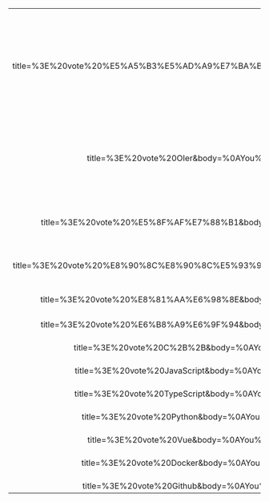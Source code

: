 <p align="center"><table width="1200px"><tr><td valign="middle" align="center" width="20%" >
<!-- table line=0 raw=0 start -->
[![](https://shields.io/badge/女孩纸-x5-E16B8C?style=flat)](https://github.com/memset0/memset0/issues/new?title=%3E%20vote%20%E5%A5%B3%E5%AD%A9%E7%BA%B8&body=%0AYou%20**DON'T**%20need%20to%20anything%20else%2C%20just%20click%20**%60Submit%20new%20issue%60**.%0A%0A%23%23%23%23%20Notice%0A%0A*%20You%20can%20view%20statistics%20%5Bhere%5D(https%3A%2F%2Fgithub.com%2Fmemset0%2Fmemset0%2Fblob%2Fmaster%2Fpages%2Ftags.md).%0A*%20You%20can%20vote%20for%20multiple%20tags%20at%20the%20same%20time%2C%20by%20changing%20title%20of%20issue%20to%20%60%3E%20vote%20%3Ctag1%3E%2C%3Ctag2%3E%2C...%60%0A*%20You%20can%20vote%20as%20many%20times%20as%20you%20want%2C%20but%20for%20the%20same%20tag%2C%20only%20one%20vote%20would%20be%20calculated%20per%2012%20hours.%0A)
<!-- table line=0 raw=0 end -->
</td><td valign="top" width="80%" >
<!-- table line=0 raw=1 start -->
<a href="https://github.com/memset0"><img src="https://avatars.githubusercontent.com/memset0" height="40"/></a><a href="https://github.com/bossbaby2005"><img src="https://avatars.githubusercontent.com/bossbaby2005" height="40"/></a><a href="https://github.com/luoguZLY"><img src="https://avatars.githubusercontent.com/luoguZLY" height="40"/></a><a href="https://github.com/Codevka"><img src="https://avatars.githubusercontent.com/Codevka" height="40"/></a><a href="https://github.com/FLDPMpang"><img src="https://avatars.githubusercontent.com/FLDPMpang" height="40"/></a>
<!-- table line=0 raw=1 end -->
</td></tr><tr><td valign="middle" align="center" width="20%" >
<!-- table line=1 raw=0 start -->
[![](https://shields.io/badge/OIer-x5-brightgreen?style=flat)](https://github.com/memset0/memset0/issues/new?title=%3E%20vote%20OIer&body=%0AYou%20**DON'T**%20need%20to%20anything%20else%2C%20just%20click%20**%60Submit%20new%20issue%60**.%0A%0A%23%23%23%23%20Notice%0A%0A*%20You%20can%20view%20statistics%20%5Bhere%5D(https%3A%2F%2Fgithub.com%2Fmemset0%2Fmemset0%2Fblob%2Fmaster%2Fpages%2Ftags.md).%0A*%20You%20can%20vote%20for%20multiple%20tags%20at%20the%20same%20time%2C%20by%20changing%20title%20of%20issue%20to%20%60%3E%20vote%20%3Ctag1%3E%2C%3Ctag2%3E%2C...%60%0A*%20You%20can%20vote%20as%20many%20times%20as%20you%20want%2C%20but%20for%20the%20same%20tag%2C%20only%20one%20vote%20would%20be%20calculated%20per%2012%20hours.%0A)
<!-- table line=1 raw=0 end -->
</td><td valign="top" width="80%" >
<!-- table line=1 raw=1 start -->
<a href="https://github.com/memset0"><img src="https://avatars.githubusercontent.com/memset0" height="40"/></a><a href="https://github.com/tarjin-fans"><img src="https://avatars.githubusercontent.com/tarjin-fans" height="40"/></a><a href="https://github.com/haraki-argon"><img src="https://avatars.githubusercontent.com/haraki-argon" height="40"/></a><a href="https://github.com/Menci"><img src="https://avatars.githubusercontent.com/Menci" height="40"/></a>
<!-- table line=1 raw=1 end -->
</td></tr><tr><td valign="middle" align="center" width="20%" >
<!-- table line=2 raw=0 start -->
[![](https://shields.io/badge/可爱-x3-blueviolet?style=flat)](https://github.com/memset0/memset0/issues/new?title=%3E%20vote%20%E5%8F%AF%E7%88%B1&body=%0AYou%20**DON'T**%20need%20to%20anything%20else%2C%20just%20click%20**%60Submit%20new%20issue%60**.%0A%0A%23%23%23%23%20Notice%0A%0A*%20You%20can%20view%20statistics%20%5Bhere%5D(https%3A%2F%2Fgithub.com%2Fmemset0%2Fmemset0%2Fblob%2Fmaster%2Fpages%2Ftags.md).%0A*%20You%20can%20vote%20for%20multiple%20tags%20at%20the%20same%20time%2C%20by%20changing%20title%20of%20issue%20to%20%60%3E%20vote%20%3Ctag1%3E%2C%3Ctag2%3E%2C...%60%0A*%20You%20can%20vote%20as%20many%20times%20as%20you%20want%2C%20but%20for%20the%20same%20tag%2C%20only%20one%20vote%20would%20be%20calculated%20per%2012%20hours.%0A)
<!-- table line=2 raw=0 end -->
</td><td valign="top" width="80%" >
<!-- table line=2 raw=1 start -->
<a href="https://github.com/memset0"><img src="https://avatars.githubusercontent.com/memset0" height="40"/></a><a href="https://github.com/tarjin-fans"><img src="https://avatars.githubusercontent.com/tarjin-fans" height="40"/></a>
<!-- table line=2 raw=1 end -->
</td></tr><tr><td valign="middle" align="center" width="20%" >
<!-- table line=3 raw=0 start -->
[![](https://shields.io/badge/萌萌哒-x3-FF69B4?style=flat)](https://github.com/memset0/memset0/issues/new?title=%3E%20vote%20%E8%90%8C%E8%90%8C%E5%93%92&body=%0AYou%20**DON'T**%20need%20to%20anything%20else%2C%20just%20click%20**%60Submit%20new%20issue%60**.%0A%0A%23%23%23%23%20Notice%0A%0A*%20You%20can%20view%20statistics%20%5Bhere%5D(https%3A%2F%2Fgithub.com%2Fmemset0%2Fmemset0%2Fblob%2Fmaster%2Fpages%2Ftags.md).%0A*%20You%20can%20vote%20for%20multiple%20tags%20at%20the%20same%20time%2C%20by%20changing%20title%20of%20issue%20to%20%60%3E%20vote%20%3Ctag1%3E%2C%3Ctag2%3E%2C...%60%0A*%20You%20can%20vote%20as%20many%20times%20as%20you%20want%2C%20but%20for%20the%20same%20tag%2C%20only%20one%20vote%20would%20be%20calculated%20per%2012%20hours.%0A)
<!-- table line=3 raw=0 end -->
</td><td valign="top" width="80%" >
<!-- table line=3 raw=1 start -->
<a href="https://github.com/memset0"><img src="https://avatars.githubusercontent.com/memset0" height="40"/></a><a href="https://github.com/GitPinkRabbit"><img src="https://avatars.githubusercontent.com/GitPinkRabbit" height="40"/></a>
<!-- table line=3 raw=1 end -->
</td></tr><tr><td valign="middle" align="center" width="20%" >
<!-- table line=4 raw=0 start -->
[![](https://shields.io/badge/聪明-x1-2EA9DF?style=flat)](https://github.com/memset0/memset0/issues/new?title=%3E%20vote%20%E8%81%AA%E6%98%8E&body=%0AYou%20**DON'T**%20need%20to%20anything%20else%2C%20just%20click%20**%60Submit%20new%20issue%60**.%0A%0A%23%23%23%23%20Notice%0A%0A*%20You%20can%20view%20statistics%20%5Bhere%5D(https%3A%2F%2Fgithub.com%2Fmemset0%2Fmemset0%2Fblob%2Fmaster%2Fpages%2Ftags.md).%0A*%20You%20can%20vote%20for%20multiple%20tags%20at%20the%20same%20time%2C%20by%20changing%20title%20of%20issue%20to%20%60%3E%20vote%20%3Ctag1%3E%2C%3Ctag2%3E%2C...%60%0A*%20You%20can%20vote%20as%20many%20times%20as%20you%20want%2C%20but%20for%20the%20same%20tag%2C%20only%20one%20vote%20would%20be%20calculated%20per%2012%20hours.%0A)
<!-- table line=4 raw=0 end -->
</td><td valign="top" width="80%" >
<!-- table line=4 raw=1 start -->
<a href="https://github.com/memset0"><img src="https://avatars.githubusercontent.com/memset0" height="40"/></a>
<!-- table line=4 raw=1 end -->
</td></tr><tr><td valign="middle" align="center" width="20%" >
<!-- table line=5 raw=0 start -->
[![](https://shields.io/badge/温柔-x2-EB7A77?style=flat)](https://github.com/memset0/memset0/issues/new?title=%3E%20vote%20%E6%B8%A9%E6%9F%94&body=%0AYou%20**DON'T**%20need%20to%20anything%20else%2C%20just%20click%20**%60Submit%20new%20issue%60**.%0A%0A%23%23%23%23%20Notice%0A%0A*%20You%20can%20view%20statistics%20%5Bhere%5D(https%3A%2F%2Fgithub.com%2Fmemset0%2Fmemset0%2Fblob%2Fmaster%2Fpages%2Ftags.md).%0A*%20You%20can%20vote%20for%20multiple%20tags%20at%20the%20same%20time%2C%20by%20changing%20title%20of%20issue%20to%20%60%3E%20vote%20%3Ctag1%3E%2C%3Ctag2%3E%2C...%60%0A*%20You%20can%20vote%20as%20many%20times%20as%20you%20want%2C%20but%20for%20the%20same%20tag%2C%20only%20one%20vote%20would%20be%20calculated%20per%2012%20hours.%0A)
<!-- table line=5 raw=0 end -->
</td><td valign="top" width="80%" >
<!-- table line=5 raw=1 start -->
<a href="https://github.com/memset0"><img src="https://avatars.githubusercontent.com/memset0" height="40"/></a>
<!-- table line=5 raw=1 end -->
</td></tr><tr><td valign="middle" align="center" width="20%" >
<!-- table line=6 raw=0 start -->
[![](https://shields.io/badge/C++-x2-7B90D2?style=flat)](https://github.com/memset0/memset0/issues/new?title=%3E%20vote%20C%2B%2B&body=%0AYou%20**DON'T**%20need%20to%20anything%20else%2C%20just%20click%20**%60Submit%20new%20issue%60**.%0A%0A%23%23%23%23%20Notice%0A%0A*%20You%20can%20view%20statistics%20%5Bhere%5D(https%3A%2F%2Fgithub.com%2Fmemset0%2Fmemset0%2Fblob%2Fmaster%2Fpages%2Ftags.md).%0A*%20You%20can%20vote%20for%20multiple%20tags%20at%20the%20same%20time%2C%20by%20changing%20title%20of%20issue%20to%20%60%3E%20vote%20%3Ctag1%3E%2C%3Ctag2%3E%2C...%60%0A*%20You%20can%20vote%20as%20many%20times%20as%20you%20want%2C%20but%20for%20the%20same%20tag%2C%20only%20one%20vote%20would%20be%20calculated%20per%2012%20hours.%0A)
<!-- table line=6 raw=0 end -->
</td><td valign="top" width="80%" >
<!-- table line=6 raw=1 start -->
<a href="https://github.com/memset0"><img src="https://avatars.githubusercontent.com/memset0" height="40"/></a>
<!-- table line=6 raw=1 end -->
</td></tr><tr><td valign="middle" align="center" width="20%" >
<!-- table line=7 raw=0 start -->
[![](https://shields.io/badge/JavaScript-x2-CC2211?style=flat)](https://github.com/memset0/memset0/issues/new?title=%3E%20vote%20JavaScript&body=%0AYou%20**DON'T**%20need%20to%20anything%20else%2C%20just%20click%20**%60Submit%20new%20issue%60**.%0A%0A%23%23%23%23%20Notice%0A%0A*%20You%20can%20view%20statistics%20%5Bhere%5D(https%3A%2F%2Fgithub.com%2Fmemset0%2Fmemset0%2Fblob%2Fmaster%2Fpages%2Ftags.md).%0A*%20You%20can%20vote%20for%20multiple%20tags%20at%20the%20same%20time%2C%20by%20changing%20title%20of%20issue%20to%20%60%3E%20vote%20%3Ctag1%3E%2C%3Ctag2%3E%2C...%60%0A*%20You%20can%20vote%20as%20many%20times%20as%20you%20want%2C%20but%20for%20the%20same%20tag%2C%20only%20one%20vote%20would%20be%20calculated%20per%2012%20hours.%0A)
<!-- table line=7 raw=0 end -->
</td><td valign="top" width="80%" >
<!-- table line=7 raw=1 start -->
<a href="https://github.com/memset0"><img src="https://avatars.githubusercontent.com/memset0" height="40"/></a>
<!-- table line=7 raw=1 end -->
</td></tr><tr><td valign="middle" align="center" width="20%" >
<!-- table line=8 raw=0 start -->
[![](https://shields.io/badge/TypeScript-x2-blue?style=flat)](https://github.com/memset0/memset0/issues/new?title=%3E%20vote%20TypeScript&body=%0AYou%20**DON'T**%20need%20to%20anything%20else%2C%20just%20click%20**%60Submit%20new%20issue%60**.%0A%0A%23%23%23%23%20Notice%0A%0A*%20You%20can%20view%20statistics%20%5Bhere%5D(https%3A%2F%2Fgithub.com%2Fmemset0%2Fmemset0%2Fblob%2Fmaster%2Fpages%2Ftags.md).%0A*%20You%20can%20vote%20for%20multiple%20tags%20at%20the%20same%20time%2C%20by%20changing%20title%20of%20issue%20to%20%60%3E%20vote%20%3Ctag1%3E%2C%3Ctag2%3E%2C...%60%0A*%20You%20can%20vote%20as%20many%20times%20as%20you%20want%2C%20but%20for%20the%20same%20tag%2C%20only%20one%20vote%20would%20be%20calculated%20per%2012%20hours.%0A)
<!-- table line=8 raw=0 end -->
</td><td valign="top" width="80%" >
<!-- table line=8 raw=1 start -->
<a href="https://github.com/memset0"><img src="https://avatars.githubusercontent.com/memset0" height="40"/></a>
<!-- table line=8 raw=1 end -->
</td></tr><tr><td valign="middle" align="center" width="20%" >
<!-- table line=9 raw=0 start -->
[![](https://shields.io/badge/Python-x1-yellow?style=flat)](https://github.com/memset0/memset0/issues/new?title=%3E%20vote%20Python&body=%0AYou%20**DON'T**%20need%20to%20anything%20else%2C%20just%20click%20**%60Submit%20new%20issue%60**.%0A%0A%23%23%23%23%20Notice%0A%0A*%20You%20can%20view%20statistics%20%5Bhere%5D(https%3A%2F%2Fgithub.com%2Fmemset0%2Fmemset0%2Fblob%2Fmaster%2Fpages%2Ftags.md).%0A*%20You%20can%20vote%20for%20multiple%20tags%20at%20the%20same%20time%2C%20by%20changing%20title%20of%20issue%20to%20%60%3E%20vote%20%3Ctag1%3E%2C%3Ctag2%3E%2C...%60%0A*%20You%20can%20vote%20as%20many%20times%20as%20you%20want%2C%20but%20for%20the%20same%20tag%2C%20only%20one%20vote%20would%20be%20calculated%20per%2012%20hours.%0A)
<!-- table line=9 raw=0 end -->
</td><td valign="top" width="80%" >
<!-- table line=9 raw=1 start -->
<a href="https://github.com/memset0"><img src="https://avatars.githubusercontent.com/memset0" height="40"/></a>
<!-- table line=9 raw=1 end -->
</td></tr><tr><td valign="middle" align="center" width="20%" >
<!-- table line=10 raw=0 start -->
[![](https://shields.io/badge/Vue-x1-42B983?style=flat)](https://github.com/memset0/memset0/issues/new?title=%3E%20vote%20Vue&body=%0AYou%20**DON'T**%20need%20to%20anything%20else%2C%20just%20click%20**%60Submit%20new%20issue%60**.%0A%0A%23%23%23%23%20Notice%0A%0A*%20You%20can%20view%20statistics%20%5Bhere%5D(https%3A%2F%2Fgithub.com%2Fmemset0%2Fmemset0%2Fblob%2Fmaster%2Fpages%2Ftags.md).%0A*%20You%20can%20vote%20for%20multiple%20tags%20at%20the%20same%20time%2C%20by%20changing%20title%20of%20issue%20to%20%60%3E%20vote%20%3Ctag1%3E%2C%3Ctag2%3E%2C...%60%0A*%20You%20can%20vote%20as%20many%20times%20as%20you%20want%2C%20but%20for%20the%20same%20tag%2C%20only%20one%20vote%20would%20be%20calculated%20per%2012%20hours.%0A)
<!-- table line=10 raw=0 end -->
</td><td valign="top" width="80%" >
<!-- table line=10 raw=1 start -->
<a href="https://github.com/memset0"><img src="https://avatars.githubusercontent.com/memset0" height="40"/></a>
<!-- table line=10 raw=1 end -->
</td></tr><tr><td valign="middle" align="center" width="20%" >
<!-- table line=11 raw=0 start -->
[![](https://shields.io/badge/Docker-x1-2496ED?style=flat)](https://github.com/memset0/memset0/issues/new?title=%3E%20vote%20Docker&body=%0AYou%20**DON'T**%20need%20to%20anything%20else%2C%20just%20click%20**%60Submit%20new%20issue%60**.%0A%0A%23%23%23%23%20Notice%0A%0A*%20You%20can%20view%20statistics%20%5Bhere%5D(https%3A%2F%2Fgithub.com%2Fmemset0%2Fmemset0%2Fblob%2Fmaster%2Fpages%2Ftags.md).%0A*%20You%20can%20vote%20for%20multiple%20tags%20at%20the%20same%20time%2C%20by%20changing%20title%20of%20issue%20to%20%60%3E%20vote%20%3Ctag1%3E%2C%3Ctag2%3E%2C...%60%0A*%20You%20can%20vote%20as%20many%20times%20as%20you%20want%2C%20but%20for%20the%20same%20tag%2C%20only%20one%20vote%20would%20be%20calculated%20per%2012%20hours.%0A)
<!-- table line=11 raw=0 end -->
</td><td valign="top" width="80%" >
<!-- table line=11 raw=1 start -->
<a href="https://github.com/memset0"><img src="https://avatars.githubusercontent.com/memset0" height="40"/></a>
<!-- table line=11 raw=1 end -->
</td></tr><tr><td valign="middle" align="center" width="20%" >
<!-- table line=12 raw=0 start -->
[![](https://shields.io/badge/Github-x1-24292F?style=flat)](https://github.com/memset0/memset0/issues/new?title=%3E%20vote%20Github&body=%0AYou%20**DON'T**%20need%20to%20anything%20else%2C%20just%20click%20**%60Submit%20new%20issue%60**.%0A%0A%23%23%23%23%20Notice%0A%0A*%20You%20can%20view%20statistics%20%5Bhere%5D(https%3A%2F%2Fgithub.com%2Fmemset0%2Fmemset0%2Fblob%2Fmaster%2Fpages%2Ftags.md).%0A*%20You%20can%20vote%20for%20multiple%20tags%20at%20the%20same%20time%2C%20by%20changing%20title%20of%20issue%20to%20%60%3E%20vote%20%3Ctag1%3E%2C%3Ctag2%3E%2C...%60%0A*%20You%20can%20vote%20as%20many%20times%20as%20you%20want%2C%20but%20for%20the%20same%20tag%2C%20only%20one%20vote%20would%20be%20calculated%20per%2012%20hours.%0A)
<!-- table line=12 raw=0 end -->
</td><td valign="top" width="80%" >
<!-- table line=12 raw=1 start -->
<a href="https://github.com/memset0"><img src="https://avatars.githubusercontent.com/memset0" height="40"/></a>
<!-- table line=12 raw=1 end -->
</td></tr></table></p>